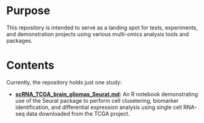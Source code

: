 # Purpose
This repository is intended to serve as a landing spot for tests, experiments, and demonstration projects using various multi-omics analysis tools and packages.

# Contents

Currently, the repository holds just one study:

- **[scRNA_TCGA_brain_gliomas_Seurat.md](scRNA_TCGA_brain_gliomas_Seurat/scRNA_TCGA_brain_gliomas_Seurat.md):** An R notebook demonstrating use of the Seurat package to perform cell clusetering, biomarker identification, and differential expression analysis using single cell RNA-seq data downloaded from the TCGA project.
